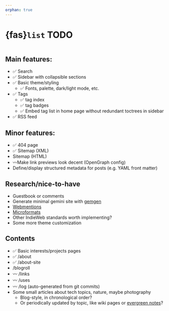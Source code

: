```yaml
---
orphan: true
---
```

# {fas}`list` TODO
```{tags} status:hidden
```

## Main features:
* ✅ Search
* ✅ Sidebar with collapsible sections
* ✅ Basic theme/styling
    * ✅ Fonts, palette, dark/light mode, etc.
* ✅ Tags
    * ✅ tag index
    * ✅ tag badges
    * ✅ Embed tag list in home page without redundant toctrees in sidebar
* ✅ RSS feed

## Minor features:
* ✅ 404 page
* ✅ Sitemap (XML)
* Sitemap (HTML)
* 〰️Make link previews look decent (OpenGraph config)
* Define/display structured metadata for posts (e.g. YAML front matter)

## Research/nice-to-have
* Guestbook or comments
* Generate minimal gemini site with [gemgen](https://sr.ht/~kota/gemgen)
* [Webmentions](https://indieweb.org/Webmention)
* [Microformats](https://indieweb.org/microformats2)
* Other IndieWeb standards worth implementing?
* Some more theme customization

## Contents
* ✅ Basic interests/projects pages
* ✅ /about
* ✅ /about-site
* /blogroll
* 〰️ /links
* 〰️ /uses
* 〰️ /log (auto-generated from git commits)
* Some small articles about tech topics, nature, maybe photography
    * Blog-style, in chronological order?
    * Or periodically updated by topic, like wiki pages or [evergreen notes](https://notes.andymatuschak.org)?
